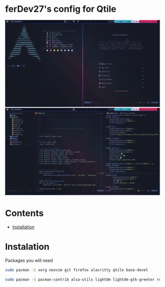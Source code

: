 # ferDev27's config for Qtile 

![qtile1](assets/screenshots/qtile1.png)
![qtile2](assets/screenshots/qtile2.png)

# Contents
- [Installation](#installation)


# Instalation
Packages you will need

```bash
sudo pacman -S xorg neovim git firefox alacritty qtile base-devel
```

```bash
sudo pacman -S pacman-contrib alsa-utils lightdm lightdm-gtk-greeter rofi feh ttf-ubuntu-mono-nerd ttf-dejavu ttf-liberation noto-fonts noto-fonts-emoji brightnessctl volumeicon libnotify notification-daemon ranger unzip xcb-util-cursor lxappearance picom python-psutil redshift scrot sxiv mpv zathura zathura-ps zathura-pdf-poppler xclip jq tidy gpick imagemagick wmname
```

